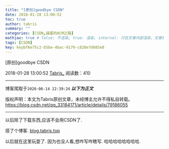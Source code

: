 ```yaml
---
title: "[原创]goodbye CSDN"
date: 2018-01-28 13:00:52
toc: true
author: tabris
summary: ""
categories: [CSDN,操蛋的ACM之路]
mathjax: true # false: 不渲染, true: 渲染, internal: 只在文章内部渲染，文章列表中不渲染
tags: [CSDN]
key: keybf6e75c2-b5be-4bac-9179-c828e7d685e8
---
```


[原创]goodbye CSDN

2018-01-28 13:00:52  [Tabris_](https://me.csdn.net/qq_33184171) 阅读数：410

---

博客爬取于`2020-06-14 22:39:24`
***以下为正文***

版权声明：本文为Tabris原创文章，未经博主允许不得私自转载。
https://blog.csdn.net/qq_33184171/article/details/79186055

<!-- more -->

---

以后除了下载东西,应该不会用CSDN了.

搭了个博客.
[blog.tabris.top](https://blog.tabris.top)

以后就在这里玩耍了.
因为也没人看,想咋写咋瞎写.  哈哈哈哈哈哈哈哈.

